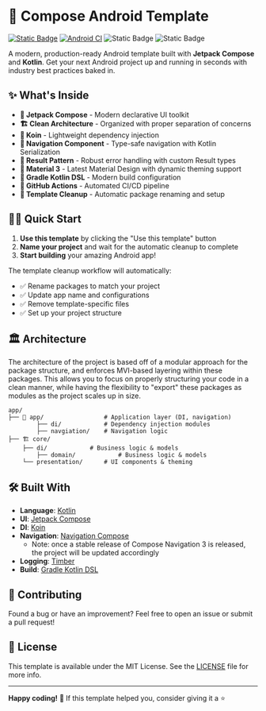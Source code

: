 # 🚀 Compose Android Template
[![Static Badge](https://img.shields.io/badge/Using%20This%20Template-white?style=flat&logo=github&logoColor=%23181717&logoSize=auto&label=Create&labelColor=%23FFFFFF&color=%23238637)](https://github.com/CoderMP/compose-android-template/generate) [![Android CI](https://github.com/CoderMP/compose-android-template/actions/workflows/android-ci.yml/badge.svg)](https://github.com/CoderMP/compose-android-template/actions/workflows/android-ci.yml) ![Static Badge](https://img.shields.io/badge/100%25-blue?style=flat&logo=kotlin&logoColor=%237F52FF&logoSize=auto&label=Kotlin&labelColor=%23272C33&color=%230273B4) ![Static Badge](https://img.shields.io/badge/MIT-blue?style=flat&logo=thestorygraph&logoColor=%23FFFFFF&logoSize=auto&label=License&labelColor=%23272C33&color=%230273B4)

A modern, production-ready Android template built with **Jetpack Compose** and **Kotlin**. Get your next Android project up and running in seconds with industry best practices baked in.

## ✨ What's Inside
- **🎨 Jetpack Compose** - Modern declarative UI toolkit
- **🏗️ Clean Architecture** - Organized with proper separation of concerns
- **💉 Koin** - Lightweight dependency injection
- **🧭 Navigation Component** - Type-safe navigation with Kotlin Serialization
- **🎯 Result Pattern** - Robust error handling with custom Result types
- **🌙 Material 3** - Latest Material Design with dynamic theming support
- **🔧 Gradle Kotlin DSL** - Modern build configuration
- **🚀 GitHub Actions** - Automated CI/CD pipeline
- **📱 Template Cleanup** - Automatic package renaming and setup

## 🏃‍♂️ Quick Start
1. **Use this template** by clicking the "Use this template" button
2. **Name your project** and wait for the automatic cleanup to complete
3. **Start building** your amazing Android app!

The template cleanup workflow will automatically:
- ✅ Rename packages to match your project
- ✅ Update app name and configurations
- ✅ Remove template-specific files
- ✅ Set up your project structure

## 🏛️ Architecture
The architecture of the project is based off of a modular approach for the package structure, and enforces MVI-based layering within these packages. This allows you to focus on properly structuring your code in a clean manner, while having the flexibility to "export" these packages as modules as the project scales up in size.
```
app/
├── 📱 app/                 # Application layer (DI, navigation)
		├── di/            # Dependency injection modules
		├── navgiation/    # Navigation logic
├── 🏗️ core/
    ├── di/            # Business logic & models
		├── domain/            # Business logic & models
    └── presentation/      # UI components & theming
```

## 🛠️ Built With
- **Language**: [Kotlin](https://kotlinlang.org/)
- **UI**: [Jetpack Compose](https://developer.android.com/jetpack/compose)
- **DI**: [Koin](https://insert-koin.io/)
- **Navigation**: [Navigation Compose](https://developer.android.com/jetpack/compose/navigation)
    - Note: once a stable release of Compose Navigation 3 is released, the project will be updated accordingly
- **Logging**: [Timber](https://github.com/JakeWharton/timber)
- **Build**: [Gradle Kotlin DSL](https://docs.gradle.org/current/userguide/kotlin_dsl.html)

## 🤝 Contributing
Found a bug or have an improvement? Feel free to open an issue or submit a pull request!

## 📄 License
This template is available under the MIT License. See the [LICENSE](LICENSE) file for more info.

---

**Happy coding!** 🎉 If this template helped you, consider giving it a ⭐️

